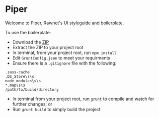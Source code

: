 # Piper
Welcome to Piper, Rawnet's UI styleguide and boilerplate.

To use the boilerplate: 
- Download the [ZIP](https://github.com/dahliacreative/piper/zipball/master)
- Extract the ZIP to your project root
- In terminal, from your project root, run `npm install`
- Edit `GruntConfig.json` to meet your requirments
- Ensure there is a `.gitignore` file with the following:
```
.sass-cache
.DS_Store\s\s
node_modules\s\s
*.map\s\s
/path/to/build/directory
```
- In terminal from your project root, run `grunt` to compile and watch for further changes; or
- Run `grunt build` to simply build the project
